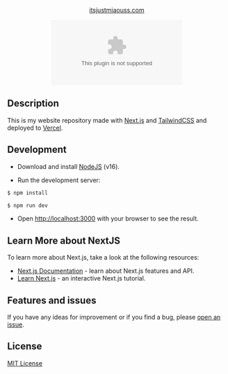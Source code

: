 <div align="center">

<a href="https://itsjustmiaouss.com" target="_blank">itsjustmiaouss.com</a>

![Vercel](https://vercelbadge.vercel.app/api/ItsJustMiaouss/itsjustmiaouss.com)

</div>

## Description

This is my website repository made with [Next.js](https://nextjs.org/) and [TailwindCSS](https://tailwindcss.com/) and deployed to [Vercel](https://vercel.com).

## Development

- Download and install [NodeJS](https://nodejs.org) (v16).

- Run the development server:

```bash
$ npm install

$ npm run dev
```

- Open [http://localhost:3000](http://localhost:3000) with your browser to see the result.

## Learn More about NextJS

To learn more about Next.js, take a look at the following resources:

- [Next.js Documentation](https://nextjs.org/docs) - learn about Next.js features and API.
- [Learn Next.js](https://nextjs.org/learn) - an interactive Next.js tutorial.

## Features and issues

If you have any ideas for improvement or if you find a bug, please [open an issue](https://github.com/ItsJustMiaouss/itsjustmiaouss-com/issues).

## License

[MIT License](https://github.com/ItsJustMiaouss/itsjustmiaouss.com/blob/main/LICENSE.md)
